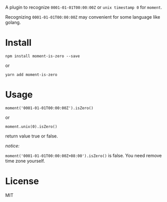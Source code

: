 A plugin to recognize `0001-01-01T00:00:00Z` or `unix timestamp 0` for `moment`.

Recognizing `0001-01-01T00:00:00Z` may convenient for some language like golang.

# Install

`npm install moment-is-zero --save`

or

`yarn add moment-is-zero`

# Usage

`moment('0001-01-01T00:00:00Z').isZero()`

or

`moment.unix(0).isZero()`

return value true or false.

*notice:*

`moment('0001-01-01T00:00:00Z+08:00').isZero()` is false. You need remove time zone yourself.

# License

MIT
